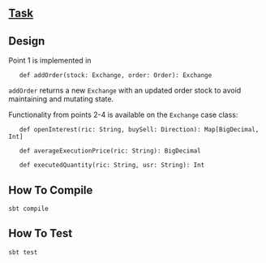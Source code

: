 ## [Task](./doc/INSTRUCTION.md)

## Design

Point 1 is implemented in 

```
   def addOrder(stock: Exchange, order: Order): Exchange  
```

`addOrder` returns a new `Exchange` with an updated order stock to avoid maintaining and mutating state.   
 
Functionality from points 2-4 is available on the `Exchange` case class:
 
``` 
   def openInterest(ric: String, buySell: Direction): Map[BigDecimal, Int] 
   
   def averageExecutionPrice(ric: String): BigDecimal
     
   def executedQuantity(ric: String, usr: String): Int   
```

## How To Compile

`sbt compile`

## How To Test

`sbt test`
